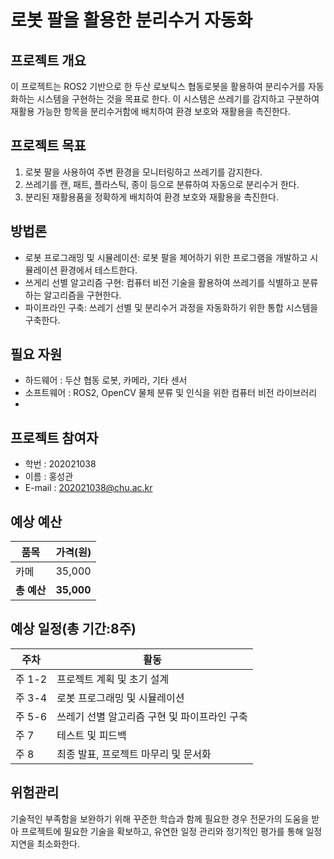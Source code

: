 # 로봇 팔을 활용한 분리수거 자동화

## 프로젝트 개요

이 프로젝트는 ROS2 기반으로 한 두산 로보틱스 협동로봇을 활용하여 분리수거를 자동화하는 시스템을 구현하는 것을 목표로 한다. 이 시스템은 쓰레기를 감지하고 구분하여 재활용 가능한 항목을 분리수거함에 배치하여 환경 보호와 재활용을 촉진한다.

## 프로젝트 목표

1. 로봇 팔을 사용하여 주변 환경을 모니터링하고 쓰레기를 감지한다.
2. 쓰레기를 캔, 패트, 플라스틱, 종이 등으로 분류하여 자동으로 분리수거 한다.
3. 분리된 재활용품을 정확하게 배치하여 환경 보호와 재활용을 촉진한다.

## 방법론

- 로봇 프로그래밍 및 시뮬레이션: 로봇 팔을 제어하기 위한 프로그램을 개발하고 시뮬레이션 환경에서 테스트한다.
- 쓰게리 선별 알고리즘 구현: 컴퓨터 비전 기술을 활용하여 쓰레기를 식별하고 분류하는 알고리즘을 구현한다.
- 파이프라인 구축: 쓰레기 선별 및 분리수거 과정을 자동화하기 위한 통합 시스템을 구축한다.

## 필요 자원

- 하드웨어 : 두산 협동 로봇, 카메라, 기타 센서
- 소프트웨어 : ROS2, OpenCV 물체 분류 및 인식을 위한 컴퓨터 비전 라이브러리
- 
## 프로젝트 참여자
- 학번 : 202021038
- 이름 : 홍성관
- E-mail : 202021038@chu.ac.kr

## 예상 예산

|품목  | 가격(원)|
| ---- | ----- |
| 카메 | 35,000 |
| **총 예산** | **35,000** |

## 예상 일정(총 기간:8주)

|주차   |활동       |
| ------ | ------------------ |
|주 1-2 | 프로젝트 계획 및 초기 설계|
|주 3-4 | 로봇 프로그래밍 및 시뮬레이션|
|주 5-6 | 쓰레기 선별 알고리즘 구현 및 파이프라인 구축|
|주 7 | 테스트 및 피드백|
|주 8 | 최종 발표, 프로젝트 마무리 및 문서화|

## 위험관리

기술적인 부족함을 보완하기 위해 꾸준한 학습과 함께 필요한 경우 전문가의 도움을 받아 프로젝트에 필요한 기술을 확보하고, 유연한 일정 관리와 정기적인 평가를 통해 일정 지연을 최소화한다.
